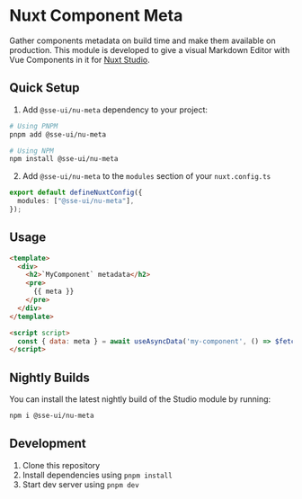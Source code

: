 # Nuxt Component Meta

Gather components metadata on build time and make them available on production. This module is developed to give a visual Markdown Editor with Vue Components in it for [Nuxt Studio](https://nuxt.studio).

## Quick Setup

1. Add `@sse-ui/nu-meta` dependency to your project:

```bash
# Using PNPM
pnpm add @sse-ui/nu-meta

# Using NPM
npm install @sse-ui/nu-meta
```

2. Add `@sse-ui/nu-meta` to the `modules` section of your `nuxt.config.ts`

```ts
export default defineNuxtConfig({
  modules: ["@sse-ui/nu-meta"],
});
```

## Usage

```html
<template>
  <div>
    <h2>`MyComponent` metadata</h2>
    <pre>
      {{ meta }}
    </pre>
  </div>
</template>

<script script>
  const { data: meta } = await useAsyncData('my-component', () => $fetch('/api/component-meta/my-component'))
</script>
```

## Nightly Builds

You can install the latest nightly build of the Studio module by running:

```bash
npm i @sse-ui/nu-meta
```

## Development

1. Clone this repository
2. Install dependencies using `pnpm install`
3. Start dev server using `pnpm dev`
